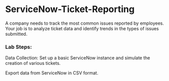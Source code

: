 # ServiceNow-Ticket-Reporting
A company needs to track the most common issues reported by employees. Your job is to analyze ticket data and identify trends in the types of issues submitted.

### Lab Steps:

Data Collection: Set up a basic ServiceNow instance and simulate the creation of various tickets. 

Export data from ServiceNow in CSV format.
